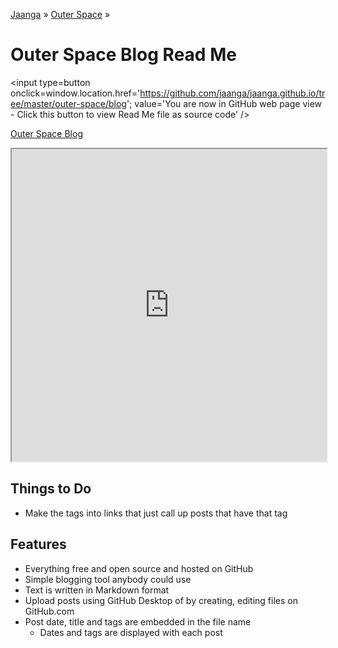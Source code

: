 [Jaanga]( http://jaanga.github.io ) &raquo; [Outer Space]( http://jaanga.github.io/outer-space/ ) &raquo; 

Outer Space Blog Read Me
===

<span style=display:none; >[You are now in GitHub source code view - click this link to view Read Me file as a web page]( http://jaanga.github.io/outer-space/blog/index.html#readme.md "View file as a web page." ) </span>
<input type=button onclick=window.location.href='https://github.com/jaanga/jaanga.github.io/tree/master/outer-space/blog'; value='You are now in GitHub web page view - Click this button to view Read Me file as source code'  />


[Outer Space Blog]( http://jaanga.github.io/outer-space/blog/index.html )


<iframe src=http://exploratoria.github.io/lib/code-edit-view/code-edit-view.html#http://jaanga.github.io/outer-space/blog/index.html width=100% height=500px></iframe>


## Things to Do

* Make the tags into links that just call up posts that have that tag


## Features

* Everything free and open source and hosted on GitHub 
* Simple blogging tool anybody could use
* Text is written in Markdown format
* Upload posts using GitHub Desktop of by creating, editing files on GitHub.com
* Post date, title and tags are embedded in the file name
	* Dates and tags are displayed with each post